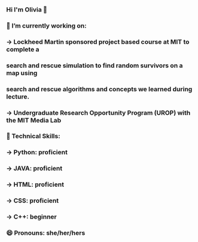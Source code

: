 ### Hi I'm Olivia 👋
### 
### 🔭 I’m currently working on: 
### -> Lockheed Martin sponsored project based course at MIT to complete a 
### search and rescue simulation to find random survivors on a map using
### search and rescue algorithms and concepts we learned during lecture.
### -> Undergraduate Research Opportunity Program (UROP) with the MIT Media Lab
### 
### 🌱 Technical Skills:
### -> Python: proficient
### -> JAVA: proficient
### -> HTML: proficient
### -> CSS: proficient
### -> C++: beginner
### 
### 😄 Pronouns: she/her/hers 

<!--
**Livy456/LIvy456** is a ✨ _special_ ✨ repository because its `README.md` (this file) appears on your GitHub profile.

Here are some ideas to get you started:

- 🔭 I’m currently working on ...
- 🌱 I’m currently learning ...
- 👯 I’m looking to collaborate on ...
- 🤔 I’m looking for help with ...
- 💬 Ask me about ...
- 📫 How to reach me: ...
- 😄 Pronouns: ...
- ⚡ Fun fact: ...
-->
